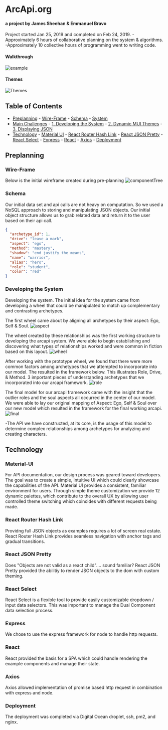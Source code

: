 
# ArcApi.org

#### a project by James Sheehan & Emmanuel Bravo

Project started Jan 25, 2019 and completed on Feb 24, 2019.
-Approximately 6 hours of collaborative planning on the system & algorithms.
-Approximately 10 collective hours of programming went to writing code.

#### Walkthrough

![example](https://media.giphy.com/media/oFS6v0Kem9iOqKsxcb/giphy.gif)

#### Themes

![Themes](https://media.giphy.com/media/1X7v50FreM0qkRJo6T/giphy.gif)

## Table of Contents

- [Preplanning](#preplanning) - [Wire-Frame](#wire-frame) - [Schema](#schema) - [System](#developing-the-system)
- [Main Challenges](#main-challenges) - [1. Developing the System](#developing-the-system) - [2. Dynamic MUI Themes](#material-ui) - [3. Displaying JSON](#react-json-pretty)
- [Technology](#technology) - [Material UI](#material-ui) - [React Router Hash Link](#react-router-hash-link) - [React JSON Pretty](#react-json-pretty) - [React Select](#react-select) - [Express](#express) - [React](#react) - [Axios](#axios) - [Deployment](#deployment)

## Preplanning

### Wire-Frame

Below is the initial wireframe created during pre-planning
![componentTree](https://s3.us-east-2.amazonaws.com/khamwas-readme/Screen+Shot+2019-02-26+at+7.21.55+PM.png)

### Schema

Our initial data set and api calls are not heavy on computation. So we used a NoSQL approach to storing and manipulating JSON objects. Our initial object structure allows us to grab related data and return it to the user based on their api call.

```json
{
  "archetype_id": 1,
  "drive": "leave a mark",
  "aspect": "ego",
  "method": "mastery",
  "shadow": "end justify the means",
  "name": "warrior",
  "alias": "hero",
  "role": "student",
  "color": "red"
}
```
### Developing the System
Developing the system.
The initial idea for the system came from developing a wheel that could be manipulated to match up complementary and contrasting archetypes. 

The first wheel came about by aligning all archetypes by their aspect: Ego, Self & Soul. 
![aspect](https://s3.us-east-2.amazonaws.com/khamwas-readme/aspect.PNG)

The wheel created by these relationships was the first working structure to developing the arcapi system. We were able to begin establishing and discovering what types of relationships worked and were common in fiction based on this layout.
![wheel](https://s3.us-east-2.amazonaws.com/khamwas-readme/wheel.PNG)


After working with the prototype wheel, we found that there were more common factors among archetypes that we attempted to incorporate into our model. The resulted in the framework below. This illustrates Role, Drive, & Method. 3 important pieces of understanding archetypes that we incorporated into our arcapi framework. 
![role](https://s3.us-east-2.amazonaws.com/khamwas-readme/role.PNG)


The final model for our arcapi framework came with the insight that the outlier roles and the soul aspects all occurred in the center of our model. We were able to lay our original mapping of Aspect: Ego, Self & Soul over our new model which resulted in the framework for the final working arcapi. 
![final](https://s3.us-east-2.amazonaws.com/khamwas-readme/final.PNG)

-The API we have constructed, at its core, is the usage of this model to determine complex relationships among archetypes for analyzing and creating characters. 

## Technology

### Material-UI

For API documentation, our design process was geared toward developers.  
The goal was to create a simple, intuitive UI which could clearly showcase the capabilities of the API.
Material UI provides a consistent, familiar environment for users.
Through simple theme customization we provide 12 dynamic palettes, which contribute to the overall UX
by allowing user controlled theme switching which coincides with different requests being made.

### React Router Hash Link

Providng full JSON objects as examples requires a lot of screen real estate.
React Router Hash Link provides seamless navigation with anchor tags and gradual transitions.

### React JSON Pretty

Does "Objects are not valid as a react child".... sound familiar?
React JSON Pretty provided the abilitiy to render JSON objects to the dom with custom theming.

### React Select
React Select is a flexible tool to provide easily customizable dropdown / input data selectors. 
This was important to manage the Dual Component data selection process. 

### Express
We chose to use the express framework for node to handle http requests.

### React
React provided the basis for a SPA which could handle rendering the example components and manage their state.

### Axios
Axios allowed implementation of promise based http request in combination with express and node. 

### Deployment
The deployment was completed via Digital Ocean droplet, ssh, pm2, and nginx. 
